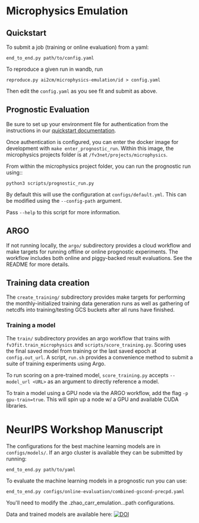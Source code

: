 # Microphysics Emulation

## Quickstart

To submit a job (training or online evaluation) from a yaml:

    end_to_end.py path/to/config.yaml

To reproduce a given run in wandb, run

    reproduce.py ai2cm/microphysics-emulation/id > config.yaml

Then edit the `config.yaml` as you see fit and submit as above.

## Prognostic Evaluation

Be sure to set up your environment file for authentication from the instructions in our [quickstart documentation](https://vulcanclimatemodeling.com/docs/fv3net/quickstarts.html#quickstarts).

Once authentication is configured, you can enter the docker image for development with ``make enter_prognostic_run``.
Within this image, the microphysics projects folder is at ``/fv3net/projects/microphysics``.

From within the microphysics project folder, you can run the prognostic run using::

    python3 scripts/prognostic_run.py

By default this will use the configuration at ``configs/default.yml``.
This can be modified using the ``--config-path`` argument.

Pass `--help` to this script for more information.

## ARGO

If not running locally, the `argo/` subdirectory provides a cloud workflow
and make targets for running offline or online prognostic experiments.  The
workflow includes both online and piggy-backed result evaluations.  See
the README for more details.

## Training data creation

The `create_training/` subdirectory provides make targets for performing the
monthly-initialized training data generation runs as well as gathering
of netcdfs into training/testing GCS buckets after all runs have finished.

### Training a model
The `train/` subdirectory provides an argo workflow that trains with
`fv3fit.train_microphysics` and `scripts/score_training.py`. Scoring
uses the final saved model from training or the last saved epoch at
`config.out_url`.  A script, `run.sh` provides a convenience method
to submit a suite of training experiments using Argo.

To run scoring on a pre-trained model, `score_training.py` accepts
`--model_url <URL>` as an argument to directly reference a model.

To train a model using a GPU node via the ARGO workflow, add the
flag `-p gpu-train=true`.  This will spin up a node w/ a
GPU and available CUDA libraries.


# NeurIPS Workshop Manuscript

The configurations for the best machine learning models are in `configs/models/`. If an argo cluster is available they can be submitted by running:

    end_to_end.py path/to/yaml

To evaluate the machine learning models in a prognostic run you can use:

    end_to_end.py configs/online-evaluation/combined-gscond-precpd.yaml

You'll need to modify the .zhao_carr_emulation...path configurations.

Data and trained models are available here: [![DOI](https://zenodo.org/badge/DOI/10.5281/zenodo.7109065.svg)](https://doi.org/10.5281/zenodo.7109065)